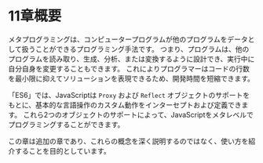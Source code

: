 

# **11章概要**

メタプログラミングは、コンピュータープログラムが他のプログラムをデータとして扱うことができるプログラミング手法です。
つまり、プログラムは、他のプログラムを読み取り、生成、分析、または変換するように設計でき、実行中に自分自身を変更することもできます。
これによりプログラマーはコードの行数を最小限に抑えてソリューションを表現できるため、開発時間を短縮できます。

「ES6」では、JavaScriptは `Proxy` および `Reflect` オブジェクトのサポートをもとに、基本的な言語操作のカスタム動作をインターセプトおよび定義できます。
これら2つのオブジェクトのサポートによって、JavaScriptをメタレベルでプログラミングすることができます。

この章は追加の章であり、これらの概念を深く説明するのではなく、使い方を紹介することを目的としています。

